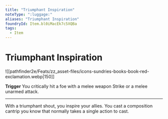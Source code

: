 ```yaml
---
title: "Triumphant Inspiration"
noteType: ":luggage:"
aliases: "Triumphant Inspiration"
foundryId: Item.bl0iMacEk7c5XQBa
tags:
  - Item
---
```


# Triumphant Inspiration
![[pathfinder2e/Feats/zz_asset-files/icons-sundries-books-book-red-exclamation.webp|150]]

**Trigger** You critically hit a foe with a melee weapon Strike or a melee unarmed attack.

* * *

With a triumphant shout, you inspire your allies. You cast a composition cantrip you know that normally takes a single action to cast.
